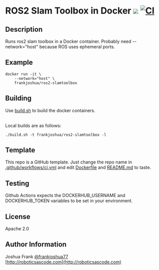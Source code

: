 # ROS2 Slam Toolbox in Docker [![](https://img.shields.io/docker/pulls/frankjoshua/ros2-slamtoolbox)](https://hub.docker.com/r/frankjoshua/ros2-slamtoolbox) [![CI](https://github.com/frankjoshua/docker-ros2-slamtoolbox/workflows/CI/badge.svg)](https://github.com/frankjoshua/docker-ros2-slamtoolbox/actions)

## Description

Runs ros2 slam toolbox in a Docker container. Probably need --network="host" because ROS uses ephemeral ports.

## Example

```
docker run -it \
    --network="host" \
    frankjoshua/ros2-slamtoolbox
```

## Building

Use [build.sh](build.sh) to build the docker containers.

<br>Local builds are as follows:

```
./build.sh -t frankjoshua/ros2-slamtoolbox -l
```

## Template

This repo is a GitHub template. Just change the repo name in [.github/workflows/ci.yml](.github/workflows/ci.yml) and edit [Dockerfile](Dockerfile) and [README.md](README.md) to taste.

## Testing

Github Actions expects the DOCKERHUB_USERNAME and DOCKERHUB_TOKEN variables to be set in your environment.

## License

Apache 2.0

## Author Information

Joshua Frank [@frankjoshua77](https://www.twitter.com/@frankjoshua77)
<br>
[http://roboticsascode.com](http://roboticsascode.com)

